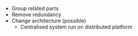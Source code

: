 - Group related parts
- Remove redundancy
- Change architecture (possible)
	- Centralised system run on distributed platform